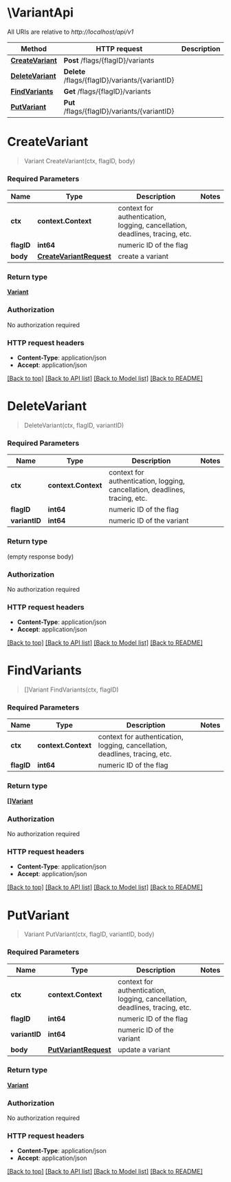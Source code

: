 # \VariantApi

All URIs are relative to *http://localhost/api/v1*

Method | HTTP request | Description
------------- | ------------- | -------------
[**CreateVariant**](VariantApi.md#CreateVariant) | **Post** /flags/{flagID}/variants | 
[**DeleteVariant**](VariantApi.md#DeleteVariant) | **Delete** /flags/{flagID}/variants/{variantID} | 
[**FindVariants**](VariantApi.md#FindVariants) | **Get** /flags/{flagID}/variants | 
[**PutVariant**](VariantApi.md#PutVariant) | **Put** /flags/{flagID}/variants/{variantID} | 


# **CreateVariant**
> Variant CreateVariant(ctx, flagID, body)


### Required Parameters

Name | Type | Description  | Notes
------------- | ------------- | ------------- | -------------
 **ctx** | **context.Context** | context for authentication, logging, cancellation, deadlines, tracing, etc.
  **flagID** | **int64**| numeric ID of the flag | 
  **body** | [**CreateVariantRequest**](CreateVariantRequest.md)| create a variant | 

### Return type

[**Variant**](variant.md)

### Authorization

No authorization required

### HTTP request headers

 - **Content-Type**: application/json
 - **Accept**: application/json

[[Back to top]](#) [[Back to API list]](../README.md#documentation-for-api-endpoints) [[Back to Model list]](../README.md#documentation-for-models) [[Back to README]](../README.md)

# **DeleteVariant**
> DeleteVariant(ctx, flagID, variantID)


### Required Parameters

Name | Type | Description  | Notes
------------- | ------------- | ------------- | -------------
 **ctx** | **context.Context** | context for authentication, logging, cancellation, deadlines, tracing, etc.
  **flagID** | **int64**| numeric ID of the flag | 
  **variantID** | **int64**| numeric ID of the variant | 

### Return type

 (empty response body)

### Authorization

No authorization required

### HTTP request headers

 - **Content-Type**: application/json
 - **Accept**: application/json

[[Back to top]](#) [[Back to API list]](../README.md#documentation-for-api-endpoints) [[Back to Model list]](../README.md#documentation-for-models) [[Back to README]](../README.md)

# **FindVariants**
> []Variant FindVariants(ctx, flagID)


### Required Parameters

Name | Type | Description  | Notes
------------- | ------------- | ------------- | -------------
 **ctx** | **context.Context** | context for authentication, logging, cancellation, deadlines, tracing, etc.
  **flagID** | **int64**| numeric ID of the flag | 

### Return type

[**[]Variant**](variant.md)

### Authorization

No authorization required

### HTTP request headers

 - **Content-Type**: application/json
 - **Accept**: application/json

[[Back to top]](#) [[Back to API list]](../README.md#documentation-for-api-endpoints) [[Back to Model list]](../README.md#documentation-for-models) [[Back to README]](../README.md)

# **PutVariant**
> Variant PutVariant(ctx, flagID, variantID, body)


### Required Parameters

Name | Type | Description  | Notes
------------- | ------------- | ------------- | -------------
 **ctx** | **context.Context** | context for authentication, logging, cancellation, deadlines, tracing, etc.
  **flagID** | **int64**| numeric ID of the flag | 
  **variantID** | **int64**| numeric ID of the variant | 
  **body** | [**PutVariantRequest**](PutVariantRequest.md)| update a variant | 

### Return type

[**Variant**](variant.md)

### Authorization

No authorization required

### HTTP request headers

 - **Content-Type**: application/json
 - **Accept**: application/json

[[Back to top]](#) [[Back to API list]](../README.md#documentation-for-api-endpoints) [[Back to Model list]](../README.md#documentation-for-models) [[Back to README]](../README.md)

